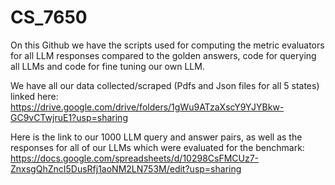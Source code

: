 # CS_7650
On this Github we have the scripts used for computing the metric evaluators for all LLM responses compared to the golden answers, code for querying all LLMs and code for fine tuning our own LLM.

We have all our data collected/scraped (Pdfs and Json files for all 5 states) linked here: https://drive.google.com/drive/folders/1gWu9ATzaXscY9YJYBkw-GC9vCTwjruE1?usp=sharing

Here is the link to our 1000 LLM query and answer pairs, as well as the responses for all of our LLMs which were evaluated for the benchmark: https://docs.google.com/spreadsheets/d/10298CsFMCUz7-ZnxsgQhZncI5DusRfj1aoNM2LN753M/edit?usp=sharing
